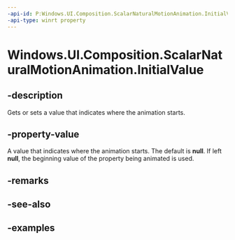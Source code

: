 ```yaml
---
-api-id: P:Windows.UI.Composition.ScalarNaturalMotionAnimation.InitialValue
-api-type: winrt property
---
```


<!-- Property syntax.
public IReference<float> InitialValue { get;  set; }
-->

# Windows.UI.Composition.ScalarNaturalMotionAnimation.InitialValue

## -description

Gets or sets a value that indicates where the animation starts.



## -property-value

A value that indicates where the animation starts. The default is **null**. If left **null**, the beginning value of the property being animated is used.

## -remarks

## -see-also

## -examples

